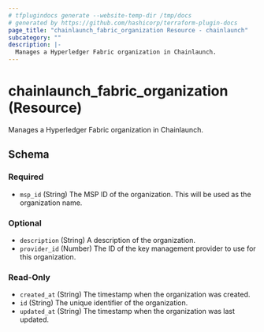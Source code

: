 ```yaml
---
# tfplugindocs generate --website-temp-dir /tmp/docs
# generated by https://github.com/hashicorp/terraform-plugin-docs
page_title: "chainlaunch_fabric_organization Resource - chainlaunch"
subcategory: ""
description: |-
  Manages a Hyperledger Fabric organization in Chainlaunch.
---
```


# chainlaunch_fabric_organization (Resource)

Manages a Hyperledger Fabric organization in Chainlaunch.



<!-- schema generated by tfplugindocs -->
## Schema

### Required

- `msp_id` (String) The MSP ID of the organization. This will be used as the organization name.

### Optional

- `description` (String) A description of the organization.
- `provider_id` (Number) The ID of the key management provider to use for this organization.

### Read-Only

- `created_at` (String) The timestamp when the organization was created.
- `id` (String) The unique identifier of the organization.
- `updated_at` (String) The timestamp when the organization was last updated.

